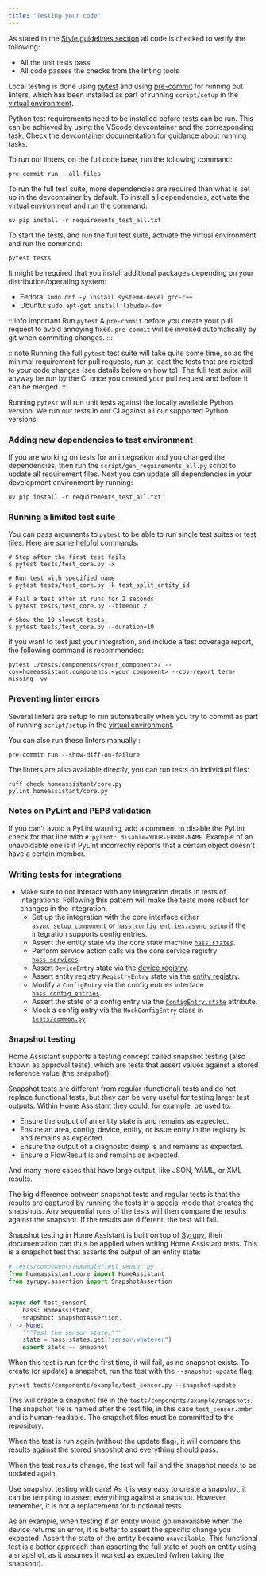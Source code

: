 ```yaml
---
title: "Testing your code"
---
```


As stated in the [Style guidelines section](development_guidelines.md) all code is checked to verify the following:

- All the unit tests pass
- All code passes the checks from the linting tools

Local testing is done using [pytest](https://docs.pytest.org/) and using [pre-commit](https://pre-commit.com/) for running out linters, which has been installed as part of running `script/setup` in the [virtual environment](development_environment.mdx).

Python test requirements need to be installed before tests can be run. This can be achieved by using the VScode devcontainer and the corresponding task. Check the [devcontainer documentation](/docs/development_environment#tasks) for guidance about running tasks.

To run our linters, on the full code base, run the following command:

```shell
pre-commit run --all-files
```

To run the full test suite, more dependencies are required than what is set up in the devcontainer by default. To install all dependencies, activate the virtual environment and run the command:

```shell
uv pip install -r requirements_test_all.txt
```

To start the tests, and run the full test suite, activate the virtual environment and run the command:

```shell
pytest tests
```

It might be required that you install additional packages depending on your distribution/operating system:

- Fedora: `sudo dnf -y install systemd-devel gcc-c++`
- Ubuntu: `sudo apt-get install libudev-dev`

:::info Important
Run `pytest` & `pre-commit` before you create your pull request to avoid annoying fixes.
`pre-commit` will be invoked automatically by git when commiting changes.
:::

:::note
Running the full `pytest` test suite will take quite some time, so as the minimal requirement for pull requests, run at least the tests that are related to your code changes (see details below on how to). The full test suite will anyway be run by the CI once you created your pull request and before it can be merged.
:::

Running `pytest` will run unit tests against the locally available Python version. We run our tests in our CI against all our supported Python versions.

### Adding new dependencies to test environment

If you are working on tests for an integration and you changed the dependencies, then run the `script/gen_requirements_all.py` script to update all requirement files.
Next you can update all dependencies in your development environment by running:

```shell
uv pip install -r requirements_test_all.txt
```
### Running a limited test suite

You can pass arguments to `pytest` to be able to run single test suites or test files.
Here are some helpful commands:

```shell
# Stop after the first test fails
$ pytest tests/test_core.py -x

# Run test with specified name
$ pytest tests/test_core.py -k test_split_entity_id

# Fail a test after it runs for 2 seconds
$ pytest tests/test_core.py --timeout 2

# Show the 10 slowest tests
$ pytest tests/test_core.py --duration=10
```

If you want to test just your integration, and include a test coverage report,
the following command is recommended:

```shell
pytest ./tests/components/<your_component>/ --cov=homeassistant.components.<your_component> --cov-report term-missing -vv
```

### Preventing linter errors

Several linters are setup to run automatically when you try to commit as part of running `script/setup` in the [virtual environment](development_environment.mdx).

You can also run these linters manually :

```shell
pre-commit run --show-diff-on-failure
```

The linters are also available directly, you can run tests on individual files:

```shell
ruff check homeassistant/core.py
pylint homeassistant/core.py
```

### Notes on PyLint and PEP8 validation

If you can't avoid a PyLint warning, add a comment to disable the PyLint check for that line with `# pylint: disable=YOUR-ERROR-NAME`. Example of an unavoidable one is if PyLint incorrectly reports that a certain object doesn't have a certain member.

### Writing tests for integrations

- Make sure to not interact with any integration details in tests of integrations. Following this pattern will make the tests more robust for changes in the integration.
  - Set up the integration with the core interface either [`async_setup_component`](https://github.com/home-assistant/core/blob/4cce724473233d4fb32c08bd251940b1ce2ba570/homeassistant/setup.py#L44-L46) or [`hass.config_entries.async_setup`](https://github.com/home-assistant/core/blob/4cce724473233d4fb32c08bd251940b1ce2ba570/homeassistant/config_entries.py#L693) if the integration supports config entries.
  - Assert the entity state via the core state machine [`hass.states`](https://github.com/home-assistant/core/blob/4cce724473233d4fb32c08bd251940b1ce2ba570/homeassistant/core.py#L887).
  - Perform service action calls via the core service registry [`hass.services`](https://github.com/home-assistant/core/blob/4cce724473233d4fb32c08bd251940b1ce2ba570/homeassistant/core.py#L1133).
  - Assert `DeviceEntry` state via the [device registry](https://github.com/home-assistant/core/blob/4cce724473233d4fb32c08bd251940b1ce2ba570/homeassistant/helpers/device_registry.py#L101).
  - Assert entity registry `RegistryEntry` state via the [entity registry](https://github.com/home-assistant/core/blob/4cce724473233d4fb32c08bd251940b1ce2ba570/homeassistant/helpers/entity_registry.py#L120).
  - Modify a `ConfigEntry` via the config entries interface [`hass.config_entries`](https://github.com/home-assistant/core/blob/4cce724473233d4fb32c08bd251940b1ce2ba570/homeassistant/config_entries.py#L570).
  - Assert the state of a config entry via the [`ConfigEntry.state`](https://github.com/home-assistant/core/blob/4cce724473233d4fb32c08bd251940b1ce2ba570/homeassistant/config_entries.py#L169) attribute.
  - Mock a config entry via the `MockConfigEntry` class in [`tests/common.py`](https://github.com/home-assistant/core/blob/4cce724473233d4fb32c08bd251940b1ce2ba570/tests/common.py#L658)

### Snapshot testing

Home Assistant supports a testing concept called snapshot testing (also known
as approval tests), which are tests that assert values against a stored
reference value (the snapshot).

Snapshot tests are different from regular (functional) tests and do not replace
functional tests, but they can be very useful for testing larger test outputs.
Within Home Assistant they could, for example, be used to:

- Ensure the output of an entity state is and remains as expected.
- Ensure an area, config, device, entity, or issue entry in the registry is and
  remains as expected.
- Ensure the output of a diagnostic dump is and remains as expected.
- Ensure a FlowResult is and remains as expected.

And many more cases that have large output, like JSON, YAML, or XML results.

The big difference between snapshot tests and regular tests is that the results
are captured by running the tests in a special mode that creates the snapshots.
Any sequential runs of the tests will then compare the results against the
snapshot. If the results are different, the test will fail.

Snapshot testing in Home Assistant is built on top of [Syrupy](https://github.com/tophat/syrupy),
their documentation can thus be applied when writing Home Assistant tests.
This is a snapshot test that asserts the output of an entity state:

```python
# tests/components/example/test_sensor.py
from homeassistant.core import HomeAssistant
from syrupy.assertion import SnapshotAssertion


async def test_sensor(
    hass: HomeAssistant,
    snapshot: SnapshotAssertion,
) -> None:
    """Test the sensor state."""
    state = hass.states.get("sensor.whatever")
    assert state == snapshot
```

When this test is run for the first time, it will fail, as no snapshot exists.
To create (or update) a snapshot, run the test with
the `--snapshot-update` flag:

```shell
pytest tests/components/example/test_sensor.py --snapshot-update
```

This will create a snapshot file in the `tests/components/example/snapshots`.
The snapshot file is named after the test file, in this case `test_sensor.ambr`,
and is human-readable. The snapshot files must be committed to the repository.

When the test is run again (without the update flag), it will compare the
results against the stored snapshot and everything should pass.

When the test results change, the test will fail and the snapshot needs to be
updated again.

Use snapshot testing with care! As it is very easy to create a snapshot,
it can be tempting to assert everything against a snapshot. However, remember,
it is not a replacement for functional tests.

As an example, when testing if an entity would go unavailable when the device
returns an error, it is better to assert the specific change you expected: 
Assert the state of the entity became `unavailable`. This functional test is a
better approach than asserting the full state of such an entity using a
snapshot, as it assumes it worked as expected (when taking the snapshot).
